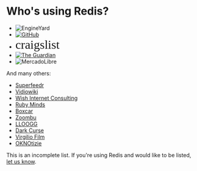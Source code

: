 Who's using Redis?
===

<ul>
  <li>
    <img src="http://www.engineyard.com/images/logo.png" alt="EngineYard">
  </li>

  <li>
    <a href="https://github.com/blog/530-how-we-made-github-fast"><img src="https://github.com/images/modules/header/logov3.png" alt="GitHub"></a>
  </li>
  
  <li>
    <span style="font: 32px serif">craigslist</span>
  </li>

  <li>
    <a href="http://simonwillison.net/2009/Dec/20/crowdsourcing"><img src="http://static.guim.co.uk/static/97665/networkfront/images/guardian_logo.png" alt="The Guardian"></a>
  </li>
  
  <li>
    <img src="http://static.mlstatic.com/org-img/logo_ml/logoAlpha.png" alt="MercadoLibre">
  </li>
</ul>

And many others:

* [Superfeedr](http://blog.superfeedr.com/redis/mysql/memcache/datastore/performance/redis-at-superfeedr)
* [Vidiowiki](http://vidiowiki.com)
* [Wish Internet Consulting](http://wish.hu)
* [Ruby Minds](http://rubyminds.com)
* [Boxcar](http://www.boxcar.io)
* [Zoombu](http://www.zoombu.co.uk)
* [LLOOGG](http://lloogg.com)
* [Dark Curse](http://www.darkcurse.com)
* [Virgilio Film](http://film.virgilio.it)
* [OKNOtizie](http://film.virgilio.it)

This is an incomplete list. If you're using Redis and would like to be
listed, [let us know](https://github.com/antirez/redis-doc/issues).
